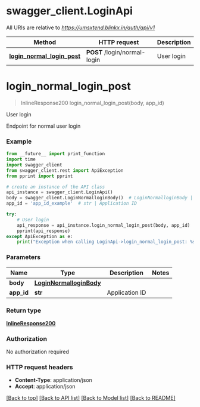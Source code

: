 # swagger_client.LoginApi

All URIs are relative to *https://umsxtend.blinkx.in/auth/api/v1*

Method | HTTP request | Description
------------- | ------------- | -------------
[**login_normal_login_post**](DefaultApi.md#login_normal_login_post) | **POST** /login/normal-login | User login

# **login_normal_login_post**
> InlineResponse200 login_normal_login_post(body, app_id)

User login

Endpoint for normal user login

### Example

```python
from __future__ import print_function
import time
import swagger_client
from swagger_client.rest import ApiException
from pprint import pprint

# create an instance of the API class
api_instance = swagger_client.LoginApi()
body = swagger_client.LoginNormalloginBody()  # LoginNormalloginBody | 
app_id = 'app_id_example'  # str | Application ID

try:
    # User login
    api_response = api_instance.login_normal_login_post(body, app_id)
    pprint(api_response)
except ApiException as e:
    print("Exception when calling LoginApi->login_normal_login_post: %s\n" % e)
```

### Parameters

Name | Type | Description  | Notes
------------- | ------------- | ------------- | -------------
 **body** | [**LoginNormalloginBody**](LoginNormalloginBody.md)|  | 
 **app_id** | **str**| Application ID | 

### Return type

[**InlineResponse200**](LoginResponse)

### Authorization

No authorization required

### HTTP request headers

 - **Content-Type**: application/json
 - **Accept**: application/json

[[Back to top]](#) [[Back to API list]](../README.md#documentation-for-api-endpoints) [[Back to Model list]](../README.md#documentation-for-models) [[Back to README]](../README.md)

